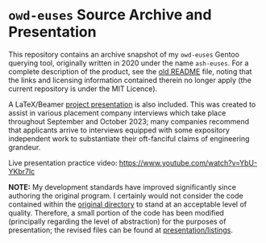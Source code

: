 # `owd-euses` Source Archive and Presentation

This repository contains an archive snapshot of my `owd-euses` Gentoo querying
tool, originally written in 2020 under the name `ash-euses`. For a complete
description of the product, see the [old README](original/README) file, noting
that the links and licensing information contained therein no longer apply (the
current repository is under the MIT Licence).

A LaTeX/Beamer [project presentation](presentation/) is also included. This was
created to assist in various placement company interviews which take place
throughout September and October 2023; many companies recommend that applicants
arrive to interviews equipped with some expository independent work to
substantiate their oft-fanciful claims of engineering grandeur.

Live presentation practice video: <https://www.youtube.com/watch?v=YbU-YKbr7lc>

**NOTE:** My development standards have improved significantly since authoring
the original program. I certainly would not consider the code contained within
the [original directory](original/) to stand at an acceptable level of quality.
Therefore, a small portion of the code has been modified (principally regarding
the level of abstraction) for the purposes of presentation; the revised files
can be found at [presentation/listings](presentation/listings/).


